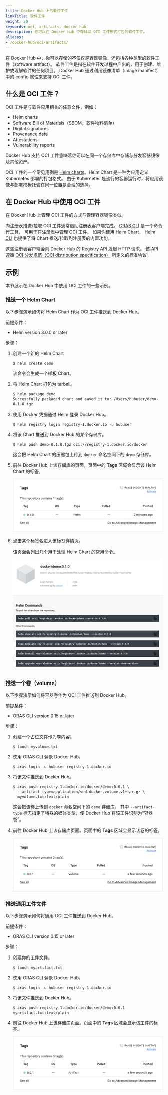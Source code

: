 ```yaml
---
title: Docker Hub 上的软件工件
linkTitle: 软件工件
weight: 20
keywords: oci, artifacts, docker hub
description: 你可以在 Docker Hub 中存储以 OCI 工件形式打包的软件工件。
aliases:
- /docker-hub/oci-artifacts/
---
```


在 Docker Hub 中，你可以存储的不仅仅是容器镜像，还包括各种类型的软件工件（software artifact）。
软件工件是指在软件开发过程中产出的、用于创建、维护或理解软件的任何项目。
Docker Hub 通过利用镜像清单（image manifest）中的 config 属性来支持 OCI 工件。

## 什么是 OCI 工件？

OCI 工件是与软件应用相关的任意文件，例如：

- Helm charts
- Software Bill of Materials（SBOM，软件物料清单）
- Digital signatures
- Provenance data
- Attestations
- Vulnerability reports

Docker Hub 支持 OCI 工件意味着你可以在同一个存储库中存储与分发容器镜像及其他资产。

OCI 工件的一个常见用例是
[Helm charts](https://helm.sh/docs/topics/charts/)。Helm Chart 是一种为应用定义 Kubernetes 部署的打包格式。
由于 Kubernetes 是流行的容器运行时，将应用镜像与部署模板托管在同一位置是合理的选择。

## 在 Docker Hub 中使用 OCI 工件

在 Docker Hub 上管理 OCI 工件的方式与管理容器镜像类似。

向注册表推送/拉取 OCI 工件通常借助注册表客户端完成。
[ORAS CLI](https://oras.land/docs/installation) 是一个命令行工具，
可用于在注册表中管理 OCI 工件。
如果你使用 Helm Chart，
[Helm CLI](https://helm.sh/docs/intro/install/) 也提供了将 Chart 推送/拉取到注册表的内置功能。

这些注册表客户端会向 Docker Hub 的 Registry API 发起 HTTP 请求。
该 API 遵循
[OCI 分发规范（OCI distribution specification）](https://github.com/opencontainers/distribution-spec) 所定义的标准协议。

## 示例

本节展示在 Docker Hub 中使用 OCI 工件的一些示例。

### 推送一个 Helm Chart

以下步骤演示如何将 Helm Chart 作为 OCI 工件推送到 Docker Hub。

前提条件：

- Helm version 3.0.0 or later

步骤：

1. 创建一个新的 Helm Chart

   ```console
   $ helm create demo
   ```

   该命令会生成一个样板 Chart。

2. 将 Helm Chart 打包为 tarball。

   ```console
   $ helm package demo
   Successfully packaged chart and saved it to: /Users/hubuser/demo-0.1.0.tgz
   ```

3. 使用 Docker 凭据通过 Helm 登录 Docker Hub。

   ```console
   $ helm registry login registry-1.docker.io -u hubuser
   ```

4. 将该 Chart 推送到 Docker Hub 的某个存储库。

   ```console
   $ helm push demo-0.1.0.tgz oci://registry-1.docker.io/docker
   ```

   这会把 Helm Chart 的压缩包上传到 `docker` 命名空间下的 `demo` 存储库。

5. 前往 Docker Hub 上该存储库的页面。页面中的 **Tags** 区域会显示该 Helm Chart 的标签。

   ![List of repository tags](./images/oci-helm.png)

6. 点击某个标签名进入该标签详情页。

   该页面会列出几个用于处理 Helm Chart 的常用命令。

   ![Tag page of a Helm chart artifact](./images/oci-helm-tagview.png)

### 推送一个卷（volume）

以下步骤演示如何将容器卷作为 OCI 工件推送到 Docker Hub。

前提条件：

- ORAS CLI version 0.15 or later

步骤：

1. 创建一个占位文件作为卷内容。

   ```console
   $ touch myvolume.txt
   ```

2. 使用 ORAS CLI 登录 Docker Hub。

   ```console
   $ oras login -u hubuser registry-1.docker.io
   ```

3. 将该文件推送到 Docker Hub。

   ```console
   $ oras push registry-1.docker.io/docker/demo:0.0.1 \
     --artifact-type=application/vnd.docker.volume.v1+tar.gz \
     myvolume.txt:text/plain
   ```

   这会把该卷上传到 `docker` 命名空间下的 `demo` 存储库。
   其中 `--artifact-type` 标志指定了特殊的媒体类型，使 Docker Hub 将该工件识别为“容器卷”。

4. 前往 Docker Hub 上该存储库页面。页面中的 **Tags** 区域会显示该卷的标签。

   ![Repository page showing a volume in the tag list](./images/oci-volume.png)

### 推送通用工件文件

以下步骤演示如何将通用 OCI 工件推送到 Docker Hub。

前提条件：

- ORAS CLI version 0.15 or later

步骤：

1. 创建你的工件文件。

   ```console
   $ touch myartifact.txt
   ```

2. 使用 ORAS CLI 登录 Docker Hub。

   ```console
   $ oras login -u hubuser registry-1.docker.io
   ```

3. 将该文件推送到 Docker Hub。

   ```console
   $ oras push registry-1.docker.io/docker/demo:0.0.1 myartifact.txt:text/plain
   ```

4. 前往 Docker Hub 上该存储库页面。页面中的 **Tags** 区域会显示该工件的标签。

   ![Repository page showing an artifact in the tag list](./images/oci-artifact.png)

